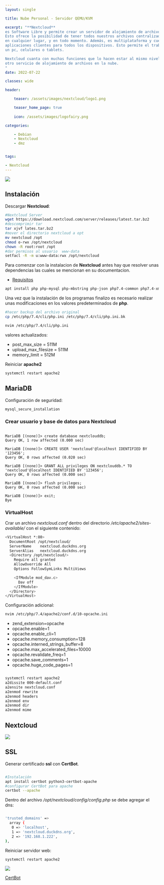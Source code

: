 ```yaml
---
layout: single

title: Nube Personal - Servidor QEMU/KVM 

excerpt: "**Nextcloud**
es Software Libre y permite crear un servidor de alojamiento de archivos.
Esto ofrece la posibilidad de tener todos nuestros archivos centralizados y disponibles
en cualquier lugar, y en todo momento. Además, es multiplataforma y cuenta con 
aplicaciones clientes para todos los dispositivos. Esto permite el trabajo desde
un pc, celulares o tablets.

Nextcloud cuanta con muchas funciones que lo hacen estar al mismo nivel que cualquier 
otro servicio de alojamiento de archivos en la nube.
"
date: 2022-07-22

classes: wide

header:

    teaser: /assets/images/nextcloud/logo1.png

    teaser_home_page: true
    
    icon: /assets/images/logofairy.png

categories:

    - Debian
    - Nextcloud
    - dmz


tags:  

- Nextcloud
---
```


![](/assets/images/nextcloud/nextcloud3.png)

## Instalación

Descargar **Nextcloud**:

```bash
#Nextcloud Server
wget https://download.nextcloud.com/server/releases/latest.tar.bz2
#descomprimir tar
tar xjvf lates.tar.bz2
#mover el directorio nextcloud a opt
mv nextcloud /opt
chmod o-rwx /opt/nextcloud
chown -R root:root /opt
#dar permisos al usuario  www-data
setfacl -R -m u:www-data:rwx /opt/nextcloud
```
Para comenzar con la instalacion de **Nextcloud** antes hay que resolver unas dependencias
las cuales se mencionan en su documentacion.


- [Requisitos](https://docs.nextcloud.com/server/latest/admin_manual/installation/source_installation.html)

```bash
apt install php php-mysql php-mbstring php-json php7.4-common php7.4-xml php-zip php-gd curl php-curl php-pear php7.4-opcache php-intl mariadb-server

```
Una vez que la instalación de los programas finalizo es necesario realizar unas 
modificaciones en los valores predeterminados de **php**. 


```bash
#hacer backup del archivo original
cp /etc/php/7.4/cli/php.ini /etc/php/7.4/cli/php.ini.bk

nvim /etc/php/7.4/cli/php.ini
```
valores actualizados:
 
* post_max_size = 511M
* upload_max_filesize = 511M
* memory_limit = 512M

Reiniciar **apache2**

```bash
systemctl restart apache2

```
## MariaDB


Configuración de seguridad:

```bash
mysql_secure_installation
```
### Crear usuario y base de datos para Nextcloud

```mariadb

MariaDB [(none)]> create database nextclouddb;
Query OK, 1 row affected (0.000 sec)

MariaDB [(none)]> CREATE USER 'nextcloud'@localhost IDENTIFIED BY '123456';
Query OK, 0 rows affected (0.020 sec)

MariaDB [(none)]> GRANT ALL privileges ON nextclouddb.* TO 'nextcloud'@localhost IDENTIFIED BY '123456';
Query OK, 0 rows affected (0.000 sec)

MariaDB [(none)]> flush privileges;
Query OK, 0 rows affected (0.000 sec)

MariaDB [(none)]> exit;
Bye

```

### VirtualHost

Crar un archivo _nextcloud.conf_ dentro del directorio _/etc/apache2/sites-available/_
con el siguiente contenido:

```bash
<VirtualHost *:80>
  DocumentRoot /opt/nextcloud/
  ServerName    nextcloud.duckdns.org 
  ServerAlias   nextcloud.duckdns.org
  <Directory /opt/nextcloud/>
    Require all granted
    AllowOverride All
    Options FollowSymLinks MultiViews

    <IfModule mod_dav.c>
      Dav off
    </IfModule>
  </Directory>
</VirtualHost>

```
Configuración adicional:

```bash
nvim /etc/php/7.4/apache2/conf.d/10-opcache.ini

```
* zend_extension=opcache
* opcache.enable=1
* opcache.enable_cli=1
* opcache.memory_consumption=128
* opcache.interned_strings_buffer=8
* opcache.max_accelerated_files=10000
* opcache.revalidate_freq=1
* opcache.save_comments=1
* opcache.huge_code_pages=1


```bash

systemctl restart apache2
a2dissite 000-default.conf
a2ensite nextcloud.conf
a2enmod rewrite
a2enmod headers
a2enmod env
a2enmod dir
a2enmod mime

```

## Nextcloud

![](/assets/images/nextcloud/nextcloud1.png)

## SSL

Generar  certificado **ssl** con **CertBot**.

```bash

#Instalación
apt install certbot python3-certbot-apache
#configurar CertBot para apache
certbot --apache

```

Dentro del archivo _/opt/nextcloud/config/config.php_ se debe agregar el dns:

```bash

'trusted_domains' =>
  array (
   0 => 'localhost',
   1 => 'nextcloud.duckdns.org',
   2 => '192.168.1.222',
),

```
Reiniciar servidor web:

```bash
systemctl restart apache2

```

![](/assets/images/nextcloud/nextcloud2.png)


[CertBot](https://certbot.eff.org/instructions?ws=apache&os=debianbuster)
